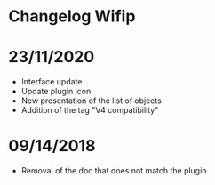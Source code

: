 # Changelog Wifip

# 23/11/2020

- Interface update
- Update plugin icon
- New presentation of the list of objects
- Addition of the tag "V4 compatibility"

# 09/14/2018

- Removal of the doc that does not match the plugin
